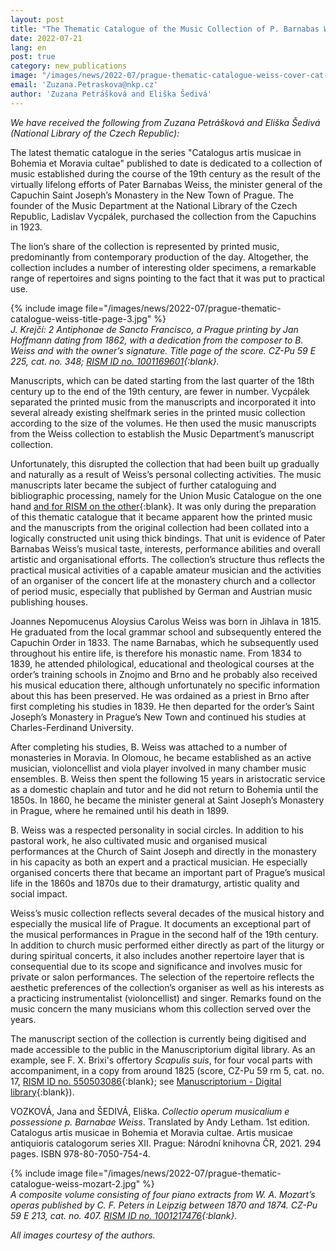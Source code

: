 ```yaml
---
layout: post
title: "The Thematic Catalogue of the Music Collection of P. Barnabas Weiss"
date: 2022-07-21
lang: en
post: true
category: new_publications
image: "/images/news/2022-07/prague-thematic-catalogue-weiss-cover-cat-1-website.jpg"
email: 'Zuzana.Petraskova@nkp.cz'
author: 'Zuzana Petrášková and Eliška Šedivá'
---
```


_We have received the following from Zuzana Petrášková and Eliška Šedivá (National Library of the Czech Republic):_   

The latest thematic catalogue in the series "Catalogus artis musicae in Bohemia et Moravia cultae" published to date is dedicated to a collection of music established during the course of the 19th century as the result of the virtually lifelong efforts of Pater Barnabas Weiss, the minister general of the Capuchin Saint Joseph’s Monastery in the New Town of Prague. The founder of the Music Department at the National Library of the Czech Republic, Ladislav Vycpálek, purchased the collection from the Capuchins in 1923.  

The lion’s share of the collection is represented by printed music, predominantly from contemporary production of the day. Altogether, the collection includes a number of interesting older specimens, a remarkable range of repertoires and signs pointing to the fact that it was put to practical use.  

{% include image file="/images/news/2022-07/prague-thematic-catalogue-weiss-title-page-3.jpg" %}  
_J. Krejčí: 2 Antiphonae de Sancto Francisco, a Prague printing by Jan Hoffmann dating from 1862, with a dedication from the composer to B. Weiss and with the owner’s signature. Title page of the score. CZ-Pu 59 E 225, cat. no. 348; [RISM ID no. 1001169601](https://opac.rism.info/search?id=1001169601&View=rism){:blank}._   

Manuscripts, which can be dated starting from the last quarter of the 18th century up to the end of the 19th century, are fewer in number. Vycpálek separated the printed music from the manuscripts and incorporated it into several already existing shelfmark series in the printed music collection according to the size of the volumes. He then used the music manuscripts from the Weiss collection to establish the Music Department’s manuscript collection.   

Unfortunately, this disrupted the collection that had been built up gradually and naturally as a result of Weiss’s personal collecting activities. The music manuscripts later became the subject of further cataloguing and bibliographic processing, namely for the Union Music Catalogue on the one hand [and for RISM on the other](https://opac.rism.info/search?View=rism&q=Weiss+Barnabas){:blank}. It was only during the preparation of this thematic catalogue that it became apparent how the printed music and the manuscripts from the original collection had been collated into a logically constructed unit using thick bindings. That unit is evidence of Pater Barnabas Weiss’s musical taste, interests, performance abilities and overall artistic and organisational efforts. The collection’s structure thus reflects the practical musical activities of a capable amateur musician and the activities of an organiser of the concert life at the monastery church and a collector of period music, especially that published by German and Austrian music publishing houses.  

Joannes Nepomucenus Aloysius Carolus Weiss was born in Jihlava in 1815. He graduated from the local grammar school and subsequently entered the Capuchin Order in 1833. The name Barnabas, which he subsequently used throughout his entire life, is therefore his monastic name. From 1834 to 1839, he attended philological, educational and theological courses at the order’s training schools in Znojmo and Brno and he probably also received his musical education there, although unfortunately no specific information about this has been preserved. He was ordained as a priest in Brno after first completing his studies in 1839. He then departed for the order’s Saint Joseph’s Monastery in Prague’s New Town and continued his studies at Charles-Ferdinand University.  

After completing his studies, B. Weiss was attached to a number of monasteries in Moravia. In Olomouc, he became established as an active musician, violoncellist and viola player involved in many chamber music ensembles. B. Weiss then spent the following 15 years in aristocratic service as a domestic chaplain and tutor and he did not return to Bohemia until the 1850s. In 1860, he became the minister general at Saint Joseph’s Monastery in Prague, where he remained until his death in 1899.  

B. Weiss was a respected personality in social circles. In addition to his pastoral work, he also cultivated music and organised musical performances at the Church of Saint Joseph and directly in the monastery in his capacity as both an expert and a practical musician. He especially organised concerts there that became an important part of Prague’s musical life in the 1860s and 1870s due to their dramaturgy, artistic quality and social impact.  

Weiss’s music collection reflects several decades of the musical history and especially the musical life of Prague. It documents an exceptional part of the musical performances in Prague in the second half of the 19th century. In addition to church music performed either directly as part of the liturgy or during spiritual concerts, it also includes another repertoire layer that is consequential due to its scope and significance and involves music for private or salon performances. The selection of the repertoire reflects the aesthetic preferences of the collection’s organiser as well as his interests as a practicing instrumentalist (violoncellist) and singer. Remarks found on the music concern the many musicians whom this collection served over the years.  

The manuscript section of the collection is currently being digitised and made accessible to the public in the Manuscriptorium digital library. As an example, see F. X. Brixi's offertory _Scapulis suis_, for four vocal parts with accompaniment, in a copy from around 1825 (score, CZ-Pu 59 rm 5, cat. no. 17, [RISM ID no. 550503086](https://opac.rism.info/search?id=550503086&View=rism){:blank}; see [Manuscriptorium - Digital library](http://www.manuscriptorium.com/apps/index.php?direct=record&pid=AIPDIG-NKCR__59_RM_5_____3JBPM39-cs){:blank}).  

VOZKOVÁ, Jana and ŠEDIVÁ, Eliška. _Collectio operum musicalium e possessione p. Barnabae Weiss_. Translated by Andy Letham. 1st edition. Catalogus artis musicae in Bohemia et Moravia cultae. Artis musicae antiquioris catalogorum series XII. Prague: Národní knihovna ČR, 2021. 294 pages. ISBN 978-80-7050-754-4.  

{% include image file="/images/news/2022-07/prague-thematic-catalogue-weiss-mozart-2.jpg" %}  
_A composite volume consisting of four piano extracts from W. A. Mozart’s operas published by C. F. Peters in Leipzig between 1870 and 1874. CZ-Pu 59 E 213, cat. no. 407. [RISM ID no. 1001217476](https://opac.rism.info/search?View=rism&author=mozart&siglum=CZ-Pu&q=213&q=idomeneo){:blank}._  

 _All images courtesy of the authors._
